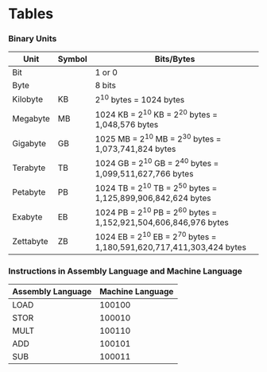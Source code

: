 # Tables



### Binary Units
| Unit      | Symbol | Bits/Bytes                                                                               |
|-----------|--------|------------------------------------------------------------------------------------------|
| Bit       |        | 1 or 0                                                                                   |
| Byte      |        | 8 bits                                                                                   |
| Kilobyte  | KB     | 2<sup>10</sup> bytes = 1024 bytes                                                        |
| Megabyte  | MB     | 1024 KB = 2<sup>10</sup> KB = 2<sup>20</sup> bytes = 1,048,576 bytes                     |
| Gigabyte  | GB     | 1025 MB = 2<sup>10</sup> MB = 2<sup>30</sup> bytes = 1,073,741,824 bytes                 |
| Terabyte  | TB     | 1024 GB = 2<sup>10</sup> GB = 2<sup>40</sup> bytes = 1,099,511,627,766 bytes             |
| Petabyte  | PB     | 1024 TB = 2<sup>10</sup> TB = 2<sup>50</sup> bytes = 1,125,899,906,842,624 bytes         |
| Exabyte   | EB     | 1024 PB = 2<sup>10</sup> PB = 2<sup>60</sup> bytes = 1,152,921,504,606,846,976 bytes     |
| Zettabyte | ZB     | 1024 EB = 2<sup>10</sup> EB = 2<sup>70</sup> bytes = 1,180,591,620,717,411,303,424 bytes |


### Instructions in Assembly Language and Machine Language
| Assembly Language | Machine Language |
|-------------------|------------------|
| LOAD              | 100100           |
| STOR              | 100010           |
| MULT              | 100110           |
| ADD               | 100101           |
| SUB               | 100011           |


